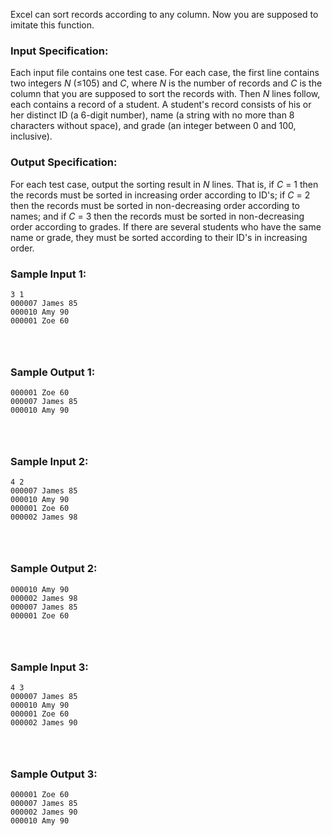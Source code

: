 Excel can sort records according to any column. Now you are supposed to imitate this function.

### Input Specification:

Each input file contains one test case. For each case, the first line contains two integers *N* (≤105) and *C*, where *N* is the number of records and *C* is the column that you are supposed to sort the records with. Then *N* lines follow, each contains a record of a student. A student's record consists of his or her distinct ID (a 6-digit number), name (a string with no more than 8 characters without space), and grade (an integer between 0 and 100, inclusive).

### Output Specification:

For each test case, output the sorting result in *N* lines. That is, if *C* = 1 then the records must be sorted in increasing order according to ID's; if *C* = 2 then the records must be sorted in non-decreasing order according to names; and if *C* = 3 then the records must be sorted in non-decreasing order according to grades. If there are several students who have the same name or grade, they must be sorted according to their ID's in increasing order.

### Sample Input 1:

```in
3 1
000007 James 85
000010 Amy 90
000001 Zoe 60

      
    
```

### Sample Output 1:

```out
000001 Zoe 60
000007 James 85
000010 Amy 90

      
    
```

### Sample Input 2:

```in
4 2
000007 James 85
000010 Amy 90
000001 Zoe 60
000002 James 98

      
    
```

### Sample Output 2:

```out
000010 Amy 90
000002 James 98
000007 James 85
000001 Zoe 60

      
    
```

### Sample Input 3:

```in
4 3
000007 James 85
000010 Amy 90
000001 Zoe 60
000002 James 90

      
    
```

### Sample Output 3:

```out
000001 Zoe 60
000007 James 85
000002 James 90
000010 Amy 90
```